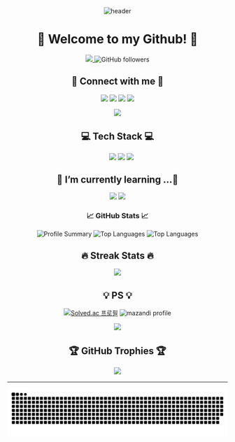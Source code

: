 <div align="center">
  <img src="https://capsule-render.vercel.app/api?type=waving&color=0:ed9d0b,100:f94001&height=250&section=header&text=maldron0309&fontColor=ffffff&fontSize=90" alt="header" />
</div>

<h1 align="center">👋 Welcome to my Github! 👋</h1>

<div align="center">
 <a href="https://hits.seeyoufarm.com">
   <img src="https://hits.seeyoufarm.com/api/count/incr/badge.svg?url=https%3A%2F%2Fgithub.com%2Fmaldron0309"/>
 </a>
 
 <img alt="GitHub followers" src="https://img.shields.io/github/followers/maldron0309?style=social">

</div>

<h2 align="center">🧡 Connect with me 🧡</h2>
<p align=center>
  <a href="https://twitter.com/MAREDA640" target="_blank"><img src="https://img.shields.io/badge/Twitter-1DA1F2?style=flat-square&logo=Twitter&logoColor=white"/></a>
  <a href="mailto:bagjinhyeong640@gmail.com" target="_blank"><img src="https://img.shields.io/badge/Gmail-EA4335?style=flat-square&logo=Gmail&logoColor=white"/></a>
  <a href="https://www.instagram.com/pjhbb_0309/" target="_blank"><img src="https://img.shields.io/badge/Instagram-E4405F?style=flat-square&logo=Instagram&logoColor=white"/></a>
  <a href="https://velog.io/@maldron" target="_blank"><img src="https://img.shields.io/badge/Velog-20C997?style=flat-square&logo=Velog&logoColor=white"/></a>
  <p align="center">
  <a href="https://skillicons.dev">
    <img src="https://skillicons.dev/icons?i=twitter,instagram" />
  </a>
</p>
</p>


<h2 align=center>💻 Tech Stack 💻</h2>

<p align=center> 
    &emsp;
  <a target="_blank"><img src="https://img.shields.io/badge/C%2B%2B-00599C?style=flat-square&logo=C&logoColor=white"/></a>
 <a target="_blank"><img src="https://img.shields.io/badge/C%23-239120?style=flat-square&logo=C&logoColor=white"/></a>
 <a target="_blank"><img src="https://img.shields.io/badge/Unity-000000?style=flat-square&logo=Unity&logoColor=white"/></a>
</p>



<h2 align=center>🌱 I’m currently learning ...🌱</h2>
<p align=center>
  <a target="_blank"><img src="https://img.shields.io/badge/Python-3776AB?style=flat-square&logo=Python&logoColor=white"/></a>
  <a target="_blank"><img src="https://img.shields.io/badge/Godot_Engine-478CBF?style=flat-square&logo=Godot%20Engine&logoColor=white"/></a>

</p>


<h3 align=center>📈 GitHub Stats 📈</h3>

<div align=center >
  
![Profile Summary](https://github-profile-summary-cards.vercel.app/api/cards/profile-details?username=maldron0309) 
![Top Languages](https://github-readme-stats.vercel.app/api?username=maldron0309&show_icons=true)   <img src="https://github-readme-stats.vercel.app/api/top-langs/?username=maldron0309&amp;layout=compact&amp;theme=github" alt="Top Languages" />

</div>


<h2 align=center>🔥 Streak Stats 🔥</h2>
<p align=center>
  <img src="https://github-readme-streak-stats.herokuapp.com/?user=maldron0309&theme=dark" />
</p>



<h2 align="center">💡 PS 💡</h2>
<div align="center">

[![Solved.ac 프로필](http://mazassumnida.wtf/api/v2/generate_badge?boj=maldron)](https://solved.ac/maldron) ![mazandi profile](http://mazandi.herokuapp.com/api?handle=maldron&theme=warm)
   

<img src="http:/mazandi.herokuapp.com/api?handle=maldron&theme=warm">

</div>


<h2 align=center>🏆 GitHub Trophies 🏆</h2>

<p align=center>
  <img src="https://github-profile-trophy.vercel.app/?username=maldron0309&theme=juicyfresh&no-bg=true" />
</p>


<hr />

<!-- Snake -->
<div align="center">
  <img src="https://github.com/1999AZZAR/1999AZZAR/blob/main/resources/img/grid-snake.svg" alt="snake" />
</div>

